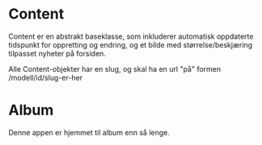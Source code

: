 # Content #

Content er en abstrakt baseklasse, som inkluderer automatisk oppdaterte
tidspunkt for oppretting og endring, og et bilde med størrelse/beskjæring
tilpasset nyheter på forsiden.

Alle Content-objekter har en slug, og skal ha en url "på" formen
/modell/id/slug-er-her

# Album #

Denne appen er hjemmet til album enn så lenge.